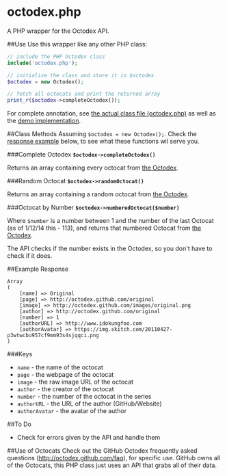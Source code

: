 octodex.php
===========

A PHP wrapper for the Octodex API.

##Use
Use this wrapper like any other PHP class:

```php
// include the PHP Octodex class
include('octodex.php');

// initialize the class and store it in $octodex
$octodex = new Octodex();

// fetch all octocats and print the returned array
print_r($octodex->completeOctodex());
```

For complete annotation, see [the actual class file (octodex.php)](octodex.php) as well as the [demo implementation](demo.php).

##Class Methods
Assuming `$octodex = new Octodex();`.  Check the [response example](#example-response) below, to see what these functions wil serve you.

###Complete Octodex
**`$octodex->completeOctodex()`** 

Returns an array containing every octocat from [the Octodex](https://octodex.github.com).

###Random Octocat
**`$octodex->randomOctocat()`** 

Returns an array containing a random octocat from [the Octodex](https://octodex.github.com).

###Octocat by Number
**`$octodex->numberedOctocat($number)`**

Where `$number` is a number between 1 and the number of the last Octocat (as of 1/12/14 this - 113), and returns that numbered Octocat from [the Octodex](https://octodex.github.com).  

The API checks if the number exists in the Octodex, so you don't have to check if it does.

##Example Response
```
Array
(
    [name] => Original
    [page] => http://octodex.github.com/original
    [image] => http://octodex.github.com/images/original.png
    [author] => http://octodex.github.com/original
    [number] => 1
    [authorURL] => http://www.idokungfoo.com
    [authorAvatar] => https://img.skitch.com/20110427-p3wtwcbu957cf9mm93s4sjqqci.png
)
```

###Keys
- `name` - the name of the octocat
- `page` - the webpage of the octocat
- `image` - the raw image URL of the octocat
- `author` - the creator of the octocat
- `number` - the number of the octocat in the series
- `authorURL` - the URL of the author (GitHub/Website)
- `authorAvatar` - the avatar of the author

##To Do
- Check for errors given by the API and handle them

##Use of Octocats
Check out the GitHub Octodex frequently asked questions (http://octodex.github.com/faq), for specific use.  GitHub owns all of the Octocats, this PHP class just uses an API that grabs all of their data.